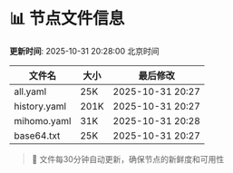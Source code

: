 # 📊 节点文件信息

**更新时间**: 2025-10-31 20:28:00 北京时间

| 文件名 | 大小 | 最后修改 |
|--------|------|----------|
| all.yaml | 25K | 2025-10-31 20:27 |
| history.yaml | 201K | 2025-10-31 20:27 |
| mihomo.yaml | 31K | 2025-10-31 20:28 |
| base64.txt | 25K | 2025-10-31 20:27 |

> 🔄 文件每30分钟自动更新，确保节点的新鲜度和可用性

